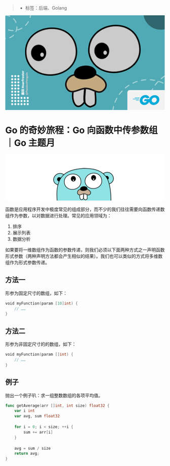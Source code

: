 > * 标签：后端、Golang

![](../images/go-arr.md-15ee9e1f856447fba1935aa98925c0b9~tplv-k3u1fbpfcp-zoom-1.image)

# Go 的奇妙旅程：Go 向函数中传参数组｜Go 主题月

![](../images/go-arr.md-ee51d3128b444d8f89fdb67552054550~tplv-k3u1fbpfcp-zoom-1.image)

函数是应用程序开发中极度常见的组成部分，而不少的我们往往需要向函数传递数组作为参数，以对数据进行处理。常见的应用领域为：

1. 排序
2. 展示列表
3. 数据分析

如果要将一维数组作为函数的参数传递，则我们必须以下面两种方式之一声明函数形式参数（两种声明方法都会产生相似的结果）。我们也可以类似的方式将多维数组作为形式参数传递。

## 方法一

形参为固定尺寸的数组，如下：

```go
void myFunction(param [10]int) {
    // ……
}
```

## 方法二

形参为非固定尺寸的的数组，如下：

```go
void myFunction(param []int) {
    // ……
}
```

## 例子

抛出一个例子叭：求一组整数数组的各项平均值。

```go
func getAverage(arr []int, int size) float32 {
    var i int
    var avg, sum float32
    
    for i = 0; i < size; ++i {
        sum += arr[i]
    }
    
    avg = sum / size
    return avg;
}
```